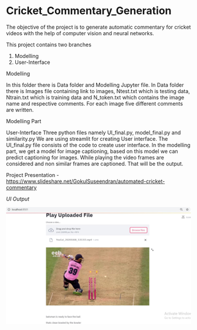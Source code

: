 # Cricket_Commentary_Generation
The objective of the project is to generate automatic commentary for cricket videos with the help of computer vision and neural networks.

This project contains two branches

1) Modelling
2) User-Interface

Modelling

In this folder there is Data folder and Modelling Jupyter file. In Data folder there is Images file containing link to images, Ntest.txt which is testing data, Ntrain.txt which is training data and N_token.txt which contains the image name and respective comments. For each image five different comments are written.

Modelling Part

User-Interface Three python files namely UI_final.py, model_final.py and similarity.py We are using streamlit for creating User interface. The UI_final.py file consists of the code to create user interface. In the modelling part, we get a model for image captioning, based on this model we can predict captioning for images. While playing the video frames are considered and non similar frames are captioned. That will be the output.

Project Presentation - https://www.slideshare.net/GokulSuseendran/automated-cricket-commentary

*UI Output*

![at text](UI_result2.png)
